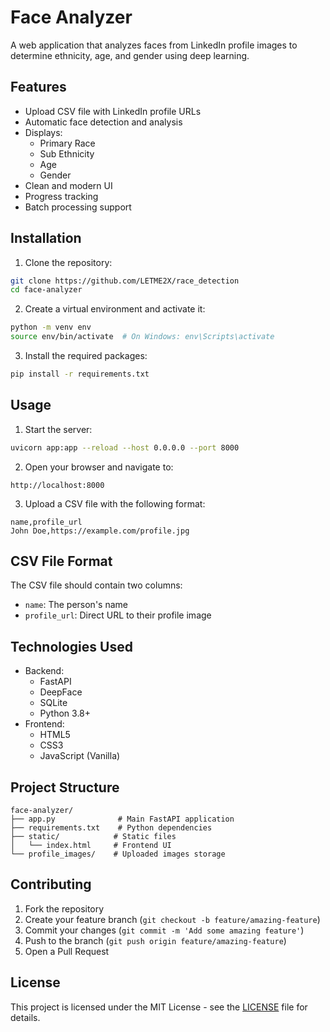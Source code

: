 # Face Analyzer

A web application that analyzes faces from LinkedIn profile images to determine ethnicity, age, and gender using deep learning.

## Features

- Upload CSV file with LinkedIn profile URLs
- Automatic face detection and analysis
- Displays:
  - Primary Race
  - Sub Ethnicity
  - Age
  - Gender
- Clean and modern UI
- Progress tracking
- Batch processing support

## Installation

1. Clone the repository:
```bash
git clone https://github.com/LETME2X/race_detection
cd face-analyzer
```

2. Create a virtual environment and activate it:
```bash
python -m venv env
source env/bin/activate  # On Windows: env\Scripts\activate
```

3. Install the required packages:
```bash
pip install -r requirements.txt
```

## Usage

1. Start the server:
```bash
uvicorn app:app --reload --host 0.0.0.0 --port 8000
```

2. Open your browser and navigate to:
```
http://localhost:8000
```

3. Upload a CSV file with the following format:
```csv
name,profile_url
John Doe,https://example.com/profile.jpg
```

## CSV File Format

The CSV file should contain two columns:
- `name`: The person's name
- `profile_url`: Direct URL to their profile image

## Technologies Used

- Backend:
  - FastAPI
  - DeepFace
  - SQLite
  - Python 3.8+
- Frontend:
  - HTML5
  - CSS3
  - JavaScript (Vanilla)

## Project Structure

```
face-analyzer/
├── app.py              # Main FastAPI application
├── requirements.txt    # Python dependencies
├── static/            # Static files
│   └── index.html     # Frontend UI
└── profile_images/    # Uploaded images storage
```

## Contributing

1. Fork the repository
2. Create your feature branch (`git checkout -b feature/amazing-feature`)
3. Commit your changes (`git commit -m 'Add some amazing feature'`)
4. Push to the branch (`git push origin feature/amazing-feature`)
5. Open a Pull Request

## License

This project is licensed under the MIT License - see the [LICENSE](LICENSE) file for details.
